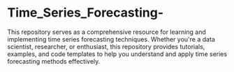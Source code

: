 # Time_Series_Forecasting-
This repository serves as a comprehensive resource for learning and implementing time series forecasting techniques. Whether you're a data scientist, researcher, or enthusiast, this repository provides tutorials, examples, and code templates to help you understand and apply time series forecasting methods effectively.
